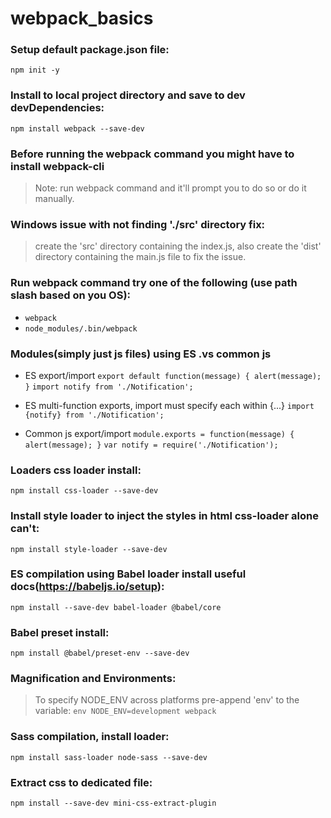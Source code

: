 # webpack_basics

### Setup default package.json file:
`npm init -y`

### Install to local project directory and save to dev devDependencies:
`npm install webpack --save-dev`

### Before running the webpack command you might have to install webpack-cli
> Note: run webpack command and it'll prompt you to do so or do it manually.

### Windows issue with not finding './src' directory fix:
> create the 'src' directory containing the index.js, also create the 'dist'
> directory containing the main.js file to fix the issue.

### Run webpack command try one of the following (use path slash based on you OS):
- `webpack`
- `node_modules/.bin/webpack`

### Modules(simply just js files) using ES .vs common js
- ES export/import
`export default function(message) {
  alert(message);
}`
`import notify from './Notification';`
- ES multi-function exports, import must specify each within {...}
`import {notify} from './Notification';`

- Common js export/import
`module.exports = function(message) {
  alert(message);
}`
`var notify = require('./Notification');`

### Loaders css loader install:
`npm install css-loader --save-dev`

### Install style loader to inject the styles in html css-loader alone **can't**:
`npm install style-loader --save-dev`

### ES compilation using **Babel** loader install useful docs(https://babeljs.io/setup):
`npm install --save-dev babel-loader @babel/core`

### Babel preset install:
`npm install @babel/preset-env --save-dev`

### Magnification and Environments:
> To specify NODE_ENV across platforms pre-append 'env' to the variable:
> `env NODE_ENV=development webpack`

### Sass compilation, install loader:
`npm install sass-loader node-sass --save-dev`

### Extract css to dedicated file:
`npm install --save-dev mini-css-extract-plugin`
